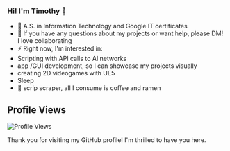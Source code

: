 ### Hi! I'm Timothy 👋

- 🔭 A.S. in Information Technology and Google IT certificates
- 🤔 If you have any questions about my projects or want help, please DM! I love collaborating
- ⚡ Right now, I'm interested in:
 - Scripting with API calls to AI networks
 - app /GUI development, so I can showcase my projects visually
 - creating 2D videogames with UE5 
 - Sleep
- 🌱 scrip scraper, all I consume is coffee and ramen

<!--
- 🔭 I’m currently working on ...
- 🌱 I’m currently learning ...
- 👯 I’m looking to collaborate on ...
- 🤔 I’m looking for help with ...
- 💬 Ask me about ...
- 📫 How to reach me: ...
- 😄 Pronouns: ...
- ⚡ Fun fact: ...
-->
## Profile Views

![Profile Views](https://komarev.com/ghpvc/?username=timothyportnoff)

Thank you for visiting my GitHub profile! I'm thrilled to have you here.
